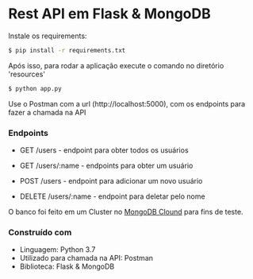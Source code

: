 # Rest API em Flask & MongoDB

Instale os requirements:
```sh
$ pip install -r requirements.txt
```
Após isso, para rodar a aplicação execute o comando no diretório 'resources'
```sh
$ python app.py 
```
Use o Postman com a url (http://localhost:5000), com os endpoints para fazer a chamada na API

### Endpoints
- GET /users - endpoint para obter todos os usuários

- GET /users/:name - endpoints para obter um usuário

- POST /users -  endpoint para adicionar um novo usuário

- DELETE /users/:name - endpoint para deletar pelo nome

O banco foi feito em um Cluster no [MongoDB Clound](https://www.mongodb.com/cloud) para fins de teste. 

### Construído com

 - Linguagem: Python 3.7
 - Utilizado para chamada na API: Postman
 - Biblioteca: Flask & MongoDB
